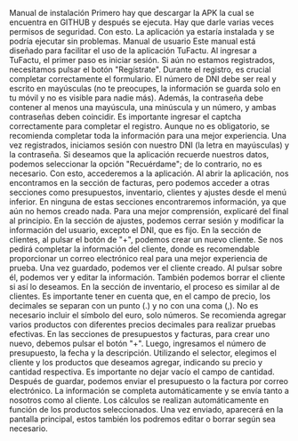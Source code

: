 Manual de instalación
Primero hay que descargar la APK la cual se encuentra en GITHUB y después se ejecuta. Hay que darle varias veces permisos de seguridad.
Con esto. La aplicación ya estaría instalada y se podría ejecutar sin problemas.
Manual de usuario
Este manual está diseñado para facilitar el uso de la aplicación TuFactu.
Al ingresar a TuFactu, el primer paso es iniciar sesión. Si aún no estamos registrados, necesitamos pulsar el botón "Regístrate". Durante el registro, es crucial completar correctamente el formulario. El número de DNI debe ser real y escrito en mayúsculas (no te preocupes, la información se guarda solo en tu móvil y no es visible para nadie más). Además, la contraseña debe contener al menos una mayúscula, una minúscula y un número, y ambas contraseñas deben coincidir. Es importante ingresar el captcha correctamente para completar el registro. Aunque no es obligatorio, se recomienda completar toda la información para una mejor experiencia.
Una vez registrados, iniciamos sesión con nuestro DNI (la letra en mayúsculas) y la contraseña. Si deseamos que la aplicación recuerde nuestros datos, podemos seleccionar la opción "Recuérdame"; de lo contrario, no es necesario. Con esto, accederemos a la aplicación.
Al abrir la aplicación, nos encontramos en la sección de facturas, pero podemos acceder a otras secciones como presupuestos, inventario, clientes y ajustes desde el menú inferior. En ninguna de estas secciones encontraremos información, ya que aún no hemos creado nada.
Para una mejor comprensión, explicaré del final al principio. En la sección de ajustes, podemos cerrar sesión y modificar la información del usuario, excepto el DNI, que es fijo.
En la sección de clientes, al pulsar el botón de "+", podemos crear un nuevo cliente. Se nos pedirá completar la información del cliente, donde es recomendable proporcionar un correo electrónico real para una mejor experiencia de prueba. Una vez guardado, podemos ver el cliente creado. Al pulsar sobre él, podemos ver y editar la información. También podemos borrar el cliente si así lo deseamos.
En la sección de inventario, el proceso es similar al de clientes. Es importante tener en cuenta que, en el campo de precio, los decimales se separan con un punto (.) y no con una coma (,). No es necesario incluir el símbolo del euro, solo números. Se recomienda agregar varios productos con diferentes precios decimales para realizar pruebas efectivas.
En las secciones de presupuestos y facturas, para crear uno nuevo, debemos pulsar el botón "+". Luego, ingresamos el número de presupuesto, la fecha y la descripción. Utilizando el selector, elegimos el cliente y los productos que deseamos agregar, indicando su precio y cantidad respectiva. Es importante no dejar vacío el campo de cantidad. Después de guardar, podemos enviar el presupuesto o la factura por correo electrónico. La información se completa automáticamente y se envía tanto a nosotros como al cliente. Los cálculos se realizan automáticamente en función de los productos seleccionados. Una vez enviado, aparecerá en la pantalla principal, estos también los podremos editar o borrar según sea necesario.
